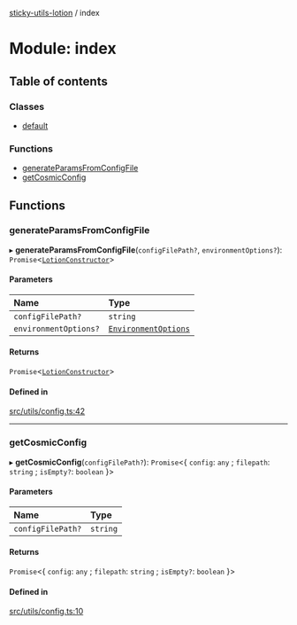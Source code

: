 [sticky-utils-lotion](../README.md) / index

# Module: index

## Table of contents

### Classes

- [default](../classes/index.default.md)

### Functions

- [generateParamsFromConfigFile](index.md#generateparamsfromconfigfile)
- [getCosmicConfig](index.md#getcosmicconfig)

## Functions

### generateParamsFromConfigFile

▸ **generateParamsFromConfigFile**(`configFilePath?`, `environmentOptions?`): `Promise`\<[`LotionConstructor`](types.md#lotionconstructor)\>

#### Parameters

| Name | Type |
| :------ | :------ |
| `configFilePath?` | `string` |
| `environmentOptions?` | [`EnvironmentOptions`](../interfaces/types.EnvironmentOptions.md) |

#### Returns

`Promise`\<[`LotionConstructor`](types.md#lotionconstructor)\>

#### Defined in

[src/utils/config.ts:42](https://github.com/sticky/sticky-utils-lotion/blob/6919cf3/src/utils/config.ts#L42)

___

### getCosmicConfig

▸ **getCosmicConfig**(`configFilePath?`): `Promise`\<\{ `config`: `any` ; `filepath`: `string` ; `isEmpty?`: `boolean`  }\>

#### Parameters

| Name | Type |
| :------ | :------ |
| `configFilePath?` | `string` |

#### Returns

`Promise`\<\{ `config`: `any` ; `filepath`: `string` ; `isEmpty?`: `boolean`  }\>

#### Defined in

[src/utils/config.ts:10](https://github.com/sticky/sticky-utils-lotion/blob/6919cf3/src/utils/config.ts#L10)
